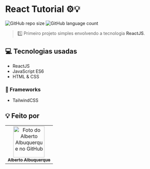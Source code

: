 # React Tutorial ⚙💡

![GitHub repo size](https://img.shields.io/github/repo-size/allbertuu/first-page-react?style=for-the-badge)
![GitHub language count](https://img.shields.io/github/languages/count/allbertuu/first-page-react?style=for-the-badge)

> 1️⃣ Primeiro projeto simples envolvendo a tecnologia **ReactJS**.

## 💻 Tecnologias usadas
- ReactJS
- JavaScript ES6
- HTML & CSS

### 🚀 Frameworks
- TailwindCSS

## 💡 Feito por

<table>
  <tr>
    <td align="center">
      <a href="https://www.github.com/allbertuu">
        <img src="https://avatars.githubusercontent.com/u/89992304?v=4" width="100px;" alt="Foto do Alberto Albuquerque no GitHub"/><br>
        <sub>
          <b>Alberto Albuquerque</b>
        </sub>
      </a>
    </td>
  </tr>
</table>
